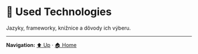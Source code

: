 # 🧰 Used Technologies

Jazyky, frameworky, knižnice a dôvody ich výberu.

---
**Navigation:** [⬆️ Up](./index.template.md) · [🏠 Home](../index.template.md)
